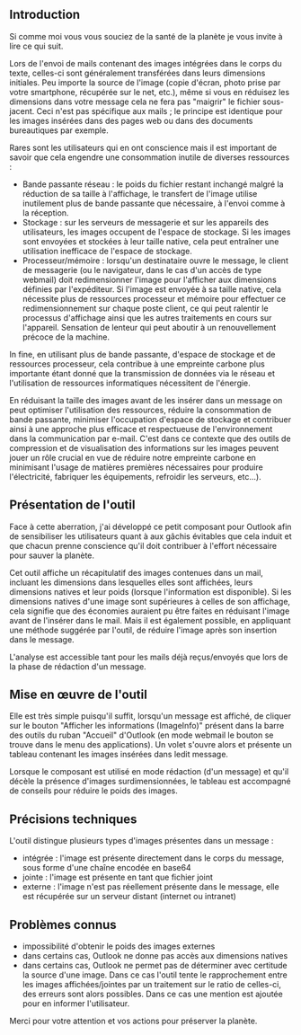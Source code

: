 ## Introduction
Si comme moi vous vous souciez de la santé de la planète je vous invite à lire ce qui suit.

Lors de l'envoi de mails contenant des images intégrées dans le corps du texte, celles-ci sont généralement transférées dans leurs dimensions initiales. Peu importe la source de l'image (copie d'écran, photo prise par votre smartphone, récupérée sur le net, etc.), même si vous en réduisez les dimensions dans votre message cela ne fera pas "maigrir" le fichier sous-jacent. Ceci n'est pas spécifique aux mails ; le principe est identique pour les images insérées dans des pages web ou dans des documents bureautiques par exemple.

Rares sont les utilisateurs qui en ont conscience mais il est important de savoir que cela engendre une consommation inutile de diverses ressources :
- Bande passante réseau : le poids du fichier restant inchangé malgré la réduction de sa taille à l'affichage, le transfert de l'image utilise inutilement plus de bande passante que nécessaire, à l'envoi comme à la réception.
- Stockage : sur les serveurs de messagerie et sur les appareils des utilisateurs, les images occupent de l'espace de stockage. Si les images sont envoyées et stockées à leur taille native, cela peut entraîner une utilisation inefficace de l'espace de stockage.
- Processeur/mémoire : lorsqu'un destinataire ouvre le message, le client de messagerie (ou le navigateur, dans le cas d'un accès de type webmail) doit redimensionner l'image pour l'afficher aux dimensions définies par l'expéditeur. Si l'image est envoyée à sa taille native, cela nécessite plus de ressources processeur et mémoire pour effectuer ce redimensionnement sur chaque poste client, ce qui peut ralentir le processus d'affichage ainsi que les autres traitements en cours sur l'appareil. Sensation de lenteur qui peut aboutir à un renouvellement précoce de la machine.

In fine, en utilisant plus de bande passante, d'espace de stockage et de ressources processeur, cela contribue à une empreinte carbone plus importante étant donné que la transmission de données via le réseau et l'utilisation de ressources informatiques nécessitent de l'énergie.

En réduisant la taille des images avant de les insérer dans un message on peut optimiser l'utilisation des ressources, réduire la consommation de bande passante, minimiser l'occupation d'espace de stockage et contribuer ainsi à une approche plus efficace et respectueuse de l'environnement dans la communication par e-mail. C'est dans ce contexte que des outils de compression et de visualisation des informations sur les images peuvent jouer un rôle crucial en vue de réduire notre empreinte carbone en minimisant l'usage de matières premières nécessaires pour produire l'électricité, fabriquer les équipements, refroidir les serveurs, etc...).

## Présentation de l'outil
Face à cette aberration, j'ai développé ce petit composant pour Outlook afin de sensibiliser les utilisateurs quant à aux gâchis évitables que cela induit et que chacun prenne conscience qu'il doit contribuer à l'effort nécessaire pour sauver la planète.

Cet outil affiche un récapitulatif des images contenues dans un mail, incluant les dimensions dans lesquelles elles sont affichées, leurs dimensions natives et leur poids (lorsque l'information est disponible). Si les dimensions natives d'une image sont supérieures à celles de son affichage, cela signifie que des économies auraient pu être faites en réduisant l'image avant de l'insérer dans le mail. Mais il est également possible, en appliquant une méthode suggérée par l'outil, de réduire l'image après son insertion dans le message.

L'analyse est accessible tant pour les mails déjà reçus/envoyés que lors de la phase de rédaction d'un message.

## Mise en œuvre de l'outil
Elle est très simple puisqu'il suffit, lorsqu'un message est affiché, de cliquer sur le bouton "Afficher les informations (ImageInfo)" présent dans la barre des outils du ruban "Accueil" d'Outlook (en mode webmail le bouton se trouve dans le menu des applications). Un volet s'ouvre alors et présente un tableau contenant les images insérées dans ledit message.

Lorsque le composant est utilisé en mode rédaction (d'un message) et qu'il décèle la présence d'images surdimensionnées, le tableau est accompagné de conseils pour réduire le poids des images.

## Précisions techniques
L'outil distingue plusieurs types d'images présentes dans un message :
- intégrée : l'image est présente directement dans le corps du message, sous forme d'une chaîne encodée en base64
- jointe : l'image est présente en tant que fichier joint
- externe : l'image n'est pas réellement présente dans le message, elle est récupérée sur un serveur distant (internet ou intranet)

## Problèmes connus
- impossibilité d'obtenir le poids des images externes
- dans certains cas, Outlook ne donne pas accès aux dimensions natives
- dans certains cas, Outlook ne permet pas de déterminer avec certitude la source d'une image. Dans ce cas l'outil tente le rapprochement entre les images affichées/jointes par un traitement sur le ratio de celles-ci, des erreurs sont alors possibles. Dans ce cas une mention est ajoutée pour en informer l'utilisateur.

Merci pour votre attention et vos actions pour préserver la planète.